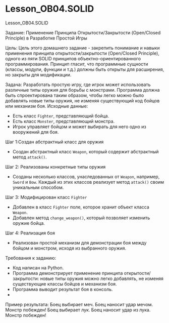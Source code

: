 # Lesson_OB04.SOLID
Lesson_OB04.SOLID

Задание: Применение Принципа Открытости/Закрытости (Open/Closed Principle) в Разработке Простой Игры

Цель: Цель этого домашнего задание - закрепить понимание и навыки применения принципа открытости/закрытости (Open/Closed Principle), одного из пяти SOLID принципов объектно-ориентированного программирования. Принцип гласит, что программные сущности (классы, модули, функции и т.д.) должны быть открыты для расширения, но закрыты для модификации.

Задача: Разработать простую игру, где игрок может использовать различные типы оружия для борьбы с монстрами. Программа должна быть спроектирована таким образом, чтобы легко можно было добавлять новые типы оружия, не изменяя существующий код бойцов или механизм боя.
Исходные данные:
- Есть класс `Fighter`, представляющий бойца.
- Есть класс `Monster`, представляющий монстра.
- Игрок управляет бойцом и может выбирать для него одно из вооружений для боя.

Шаг 1:Создан абстрактный класс для оружия
- Создан абстрактный класс `Weapon`, который содержит абстрактный метод `attack()`.

Шаг 2: Реализованы конкретные типы оружия
- Созданы несколько классов, унаследованных от `Weapon`, например, `Sword` и `Bow`. Каждый из этих классов реализует метод `attack()` своим уникальным способом.

Шаг 3: Модифицирован класс `Fighter`
- Добавлен в класс `Fighter` поле, которое хранит объект класса `Weapon`.
- Добавлен метод `change_weapon()`, который позволяет изменить оружие бойца.

Шаг 4: Реализация боя
- Реализован простой механизм для демонстрации боя между бойцом и монстром, исходя из выбранного оружия.

Требования к заданию:

- Код написан на Python.
- Программа демонстрирует применение принципа открытости/закрытости: новые типы оружия можно легко добавлять, не изменяя существующие классы бойцов и механизм боя.
- Программа выводит результат боя в консоль.
- 
Пример результата:
Боец выбирает меч.
Боец наносит удар мечом.
Монстр побежден!
Боец выбирает лук.
Боец наносит удар из лука.
Монстр побежден!

